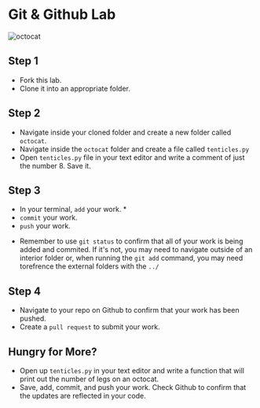 # Git & Github Lab 

![octocat](https://www.rdegges.com/static/images/2012/octocat.png)

## Step 1

- Fork this lab.
- Clone it into an appropriate folder.


## Step 2

- Navigate inside your cloned folder and create a new folder called `octocat`.
- Navigate inside the `octocat` folder and create a file called `tenticles.py`
- Open `tenticles.py` file in your text editor and write a comment of just the number 8. Save it.

## Step 3

- In your terminal, `add` your work. *
- `commit` your work.
- `push` your work.

* Remember to use `git status` to confirm that all of your work is being added and commited. If it's not, you may need to navigate outside of an interior folder or, when running the `git add` command, you may need torefrence the external folders with the `../`

## Step 4

- Navigate to your repo on Github to confirm that your work has been pushed.
- Create a `pull request` to submit your work.

## Hungry for More?

- Open up `tenticles.py` in your text editor and write a function that will print out the number of legs on an octocat.
- Save, add, commit, and push your work. Check Github to confirm that the updates are reflected in your code.
